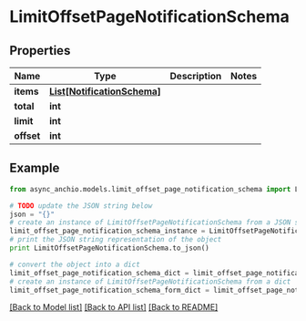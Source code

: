 # LimitOffsetPageNotificationSchema


## Properties

Name | Type | Description | Notes
------------ | ------------- | ------------- | -------------
**items** | [**List[NotificationSchema]**](NotificationSchema.md) |  | 
**total** | **int** |  | 
**limit** | **int** |  | 
**offset** | **int** |  | 

## Example

```python
from async_anchio.models.limit_offset_page_notification_schema import LimitOffsetPageNotificationSchema

# TODO update the JSON string below
json = "{}"
# create an instance of LimitOffsetPageNotificationSchema from a JSON string
limit_offset_page_notification_schema_instance = LimitOffsetPageNotificationSchema.from_json(json)
# print the JSON string representation of the object
print LimitOffsetPageNotificationSchema.to_json()

# convert the object into a dict
limit_offset_page_notification_schema_dict = limit_offset_page_notification_schema_instance.to_dict()
# create an instance of LimitOffsetPageNotificationSchema from a dict
limit_offset_page_notification_schema_form_dict = limit_offset_page_notification_schema.from_dict(limit_offset_page_notification_schema_dict)
```
[[Back to Model list]](../README.md#documentation-for-models) [[Back to API list]](../README.md#documentation-for-api-endpoints) [[Back to README]](../README.md)


